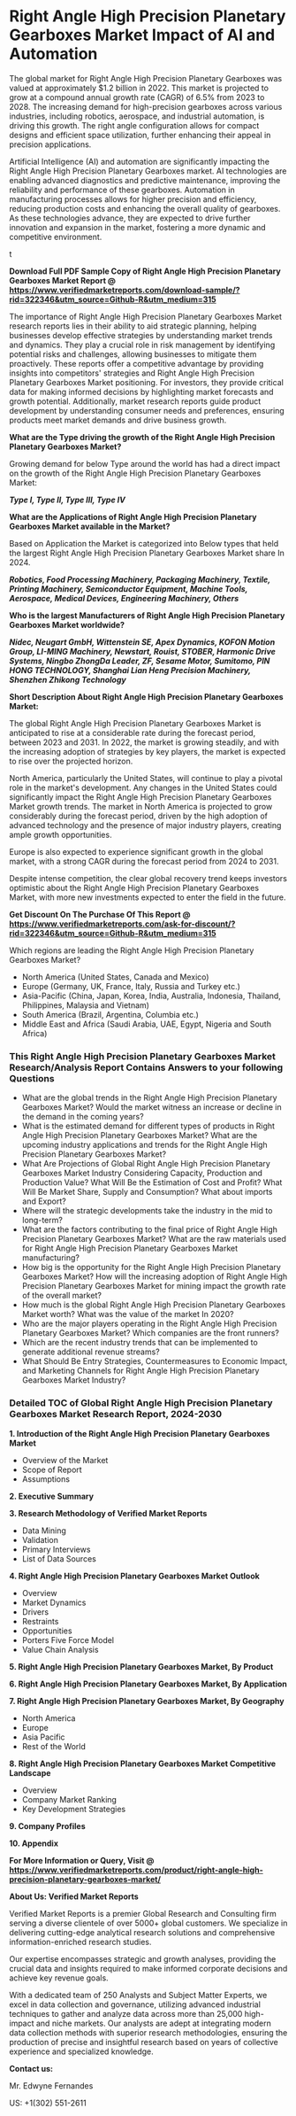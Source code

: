 <meta name="title" content="Global Right Angle High Precision Planetary Gearboxes Market Impact of AI and Automation"><meta name="description" content="The global market for Right Angle High Precision Planetary Gearboxes was valued at approximately $1.2 billion in 2022. This market is projected to grow at a compound a"><meta name="title" content="Right Angle High Precision Planetary Gearboxes Market Size, Share, Scope, Trends, Growth, Opportunities, Analysis, Forecast"><h1>Right Angle High Precision Planetary Gearboxes Market Impact of AI and Automation</h1><p>The global market for Right Angle High Precision Planetary Gearboxes was valued at approximately $1.2 billion in 2022. This market is projected to grow at a compound annual growth rate (CAGR) of 6.5% from 2023 to 2028. The increasing demand for high-precision gearboxes across various industries, including robotics, aerospace, and industrial automation, is driving this growth. The right angle configuration allows for compact designs and efficient space utilization, further enhancing their appeal in precision applications.</p><p>Artificial Intelligence (AI) and automation are significantly impacting the Right Angle High Precision Planetary Gearboxes market. AI technologies are enabling advanced diagnostics and predictive maintenance, improving the reliability and performance of these gearboxes. Automation in manufacturing processes allows for higher precision and efficiency, reducing production costs and enhancing the overall quality of gearboxes. As these technologies advance, they are expected to drive further innovation and expansion in the market, fostering a more dynamic and competitive environment.</p>t</p><p id="" class=""><strong>Download Full PDF Sample Copy of Right Angle High Precision Planetary Gearboxes Market Report @ <a href="https://www.verifiedmarketreports.com/download-sample/?rid=322346&utm_source=Github-R&utm_medium=315" target="_blank">https://www.verifiedmarketreports.com/download-sample/?rid=322346&utm_source=Github-R&utm_medium=315</a></strong></p><p>The importance of&nbsp;Right Angle High Precision Planetary Gearboxes Market research reports lies in their ability to aid strategic planning, helping businesses develop effective strategies by understanding market trends and dynamics. They play a crucial role in risk management by identifying potential risks and challenges, allowing businesses to mitigate them proactively. These reports offer a competitive advantage by providing insights into competitors' strategies and Right Angle High Precision Planetary Gearboxes Market positioning. For investors, they provide critical data for making informed decisions by highlighting market forecasts and growth potential. Additionally, market research reports guide product development by understanding consumer needs and preferences, ensuring products meet market demands and drive business growth.</p><p><strong>What are the&nbsp;Type driving the growth of the Right Angle High Precision Planetary Gearboxes Market?</strong></p><p id="" class="">Growing demand for below Type around the world has had a direct impact on the growth of the Right Angle High Precision Planetary Gearboxes Market:</p><em><strong>Type I, Type II, Type III, Type IV</strong></em></p><strong>What are the&nbsp;Applications&nbsp;of Right Angle High Precision Planetary Gearboxes Market available in the Market?</strong></p><p id="" class="">Based on Application the Market is categorized into Below types that held the largest Right Angle High Precision Planetary Gearboxes Market share In 2024.</p><em><strong>Robotics, Food Processing Machinery, Packaging Machinery, Textile, Printing Machinery, Semiconductor Equipment, Machine Tools, Aerospace, Medical Devices, Engineering Machinery, Others</strong></em></p><strong>Who is the largest Manufacturers of Right Angle High Precision Planetary Gearboxes Market worldwide?</strong></p><p><em><strong>Nidec, Neugart GmbH, Wittenstein SE, Apex Dynamics, KOFON Motion Group, LI-MING Machinery, Newstart, Rouist, STOBER, Harmonic Drive Systems, Ningbo ZhongDa Leader, ZF, Sesame Motor, Sumitomo, PIN HONG TECHNOLOGY, Shanghai Lian Heng Precision Machinery, Shenzhen Zhikong Technology</strong></em></p><p id="" class=""><strong>Short Description About Right Angle High Precision Planetary Gearboxes Market:</strong></p><p>The global Right Angle High Precision Planetary Gearboxes Market is anticipated to rise at a considerable rate during the forecast period, between 2023 and 2031. In 2022, the market is growing steadily, and with the increasing adoption of strategies by key players, the market is expected to rise over the projected horizon.</p><p>North America, particularly the United States, will continue to play a pivotal role in the market's development. Any changes in the United States could significantly impact the Right Angle High Precision Planetary Gearboxes Market growth trends. The market in North America is projected to grow considerably during the forecast period, driven by the high adoption of advanced technology and the presence of major industry players, creating ample growth opportunities.</p><p>Europe is also expected to experience significant growth in the global market, with a strong CAGR during the forecast period from 2024 to 2031.</p><p>Despite intense competition, the clear global recovery trend keeps investors optimistic about the Right Angle High Precision Planetary Gearboxes Market, with more new investments expected to enter the field in the future.</p><p id="" class=""><strong>Get Discount On The Purchase Of This Report @ <a href="https://www.verifiedmarketreports.com/ask-for-discount/?rid=322346&utm_source=Github-R&utm_medium=315" target="_blank">https://www.verifiedmarketreports.com/ask-for-discount/?rid=322346&utm_source=Github-R&utm_medium=315</a></strong></p>Which regions are leading the Right Angle High Precision Planetary Gearboxes Market?</p><ul><li>North America (United States, Canada and Mexico)</li><li>Europe (Germany, UK, France, Italy, Russia and Turkey etc.)</li><li>Asia-Pacific (China, Japan, Korea, India, Australia, Indonesia, Thailand, Philippines, Malaysia and Vietnam)</li><li>South America (Brazil, Argentina, Columbia etc.)</li><li>Middle East and Africa (Saudi Arabia, UAE, Egypt, Nigeria and South Africa)</li></ul><h3 id="" class="">This Right Angle High Precision Planetary Gearboxes Market Research/Analysis Report Contains Answers to your following Questions</h3><ul><li>What are the global trends in the Right Angle High Precision Planetary Gearboxes Market? Would the market witness an increase or decline in the demand in the coming years?</li><li>What is the estimated demand for different types of products in Right Angle High Precision Planetary Gearboxes Market? What are the upcoming industry applications and trends for the Right Angle High Precision Planetary Gearboxes Market?</li><li>What Are Projections of Global Right Angle High Precision Planetary Gearboxes Market Industry Considering Capacity, Production and Production Value? What Will Be the Estimation of Cost and Profit? What Will Be Market Share, Supply and Consumption? What about imports and Export?</li><li>Where will the strategic developments take the industry in the mid to long-term?</li><li>What are the factors contributing to the final price of Right Angle High Precision Planetary Gearboxes Market? What are the raw materials used for Right Angle High Precision Planetary Gearboxes Market manufacturing?</li><li>How big is the opportunity for the Right Angle High Precision Planetary Gearboxes Market? How will the increasing adoption of Right Angle High Precision Planetary Gearboxes Market for mining impact the growth rate of the overall market?</li><li>How much is the global Right Angle High Precision Planetary Gearboxes Market worth? What was the value of the market In 2020?</li><li>Who are the major players operating in the Right Angle High Precision Planetary Gearboxes Market? Which companies are the front runners?</li><li>Which are the recent industry trends that can be implemented to generate additional revenue streams?</li><li>What Should Be Entry Strategies, Countermeasures to Economic Impact, and Marketing Channels for Right Angle High Precision Planetary Gearboxes Market Industry?</li></ul><h3 id="" class="">Detailed TOC of Global Right Angle High Precision Planetary Gearboxes Market Research Report, 2024-2030</h3><p id="" class=""><strong>1. Introduction of the Right Angle High Precision Planetary Gearboxes Market</strong></p><ul><li>Overview of the Market</li><li>Scope of Report</li><li>Assumptions</li></ul><p id="" class=""><strong>2. Executive Summary</strong></p><p id="" class=""><strong>3. Research Methodology of Verified Market Reports</strong></p><ul><li>Data Mining</li><li>Validation</li><li>Primary Interviews</li><li>List of Data Sources</li></ul><p id="" class=""><strong>4. Right Angle High Precision Planetary Gearboxes Market Outlook</strong></p><ul><li>Overview</li><li>Market Dynamics</li><li>Drivers</li><li>Restraints</li><li>Opportunities</li><li>Porters Five Force Model</li><li>Value Chain Analysis</li></ul><p id="" class=""><strong>5. Right Angle High Precision Planetary Gearboxes Market, By Product</strong></p><p id="" class=""><strong>6. Right Angle High Precision Planetary Gearboxes Market, By Application</strong></p><p id="" class=""><strong>7. Right Angle High Precision Planetary Gearboxes Market, By Geography</strong></p><ul><li>North America</li><li>Europe</li><li>Asia Pacific</li><li>Rest of the World</li></ul><p id="" class=""><strong>8. Right Angle High Precision Planetary Gearboxes Market Competitive Landscape</strong></p><ul><li>Overview</li><li>Company Market Ranking</li><li>Key Development Strategies</li></ul><p id="" class=""><strong>9. Company Profiles</strong></p><p id="" class=""><strong>10. Appendix</strong></p><p id="" class=""><strong>For More Information or Query, Visit @ <a href="https://www.verifiedmarketreports.com/product/right-angle-high-precision-planetary-gearboxes-market/" target="_blank">https://www.verifiedmarketreports.com/product/right-angle-high-precision-planetary-gearboxes-market/</a></strong></p><p id="" class=""><strong>About Us: Verified Market Reports</strong></p><p id="" class="">Verified Market Reports is a premier Global Research and Consulting firm serving a diverse clientele of over 5000+ global customers. We specialize in delivering cutting-edge analytical research solutions and comprehensive information-enriched research studies.</p><p id="" class="">Our expertise encompasses strategic and growth analyses, providing the crucial data and insights required to make informed corporate decisions and achieve key revenue goals.</p><p id="" class="">With a dedicated team of 250 Analysts and Subject Matter Experts, we excel in data collection and governance, utilizing advanced industrial techniques to gather and analyze data across more than 25,000 high-impact and niche markets. Our analysts are adept at integrating modern data collection methods with superior research methodologies, ensuring the production of precise and insightful research based on years of collective experience and specialized knowledge.</p><p id="" class=""><strong>Contact us:</strong></p><p id="" class="">Mr. Edwyne Fernandes</p><p id="" class="">US: +1(302) 551-2611</p>